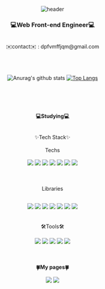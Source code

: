 <div align="center">

![header](https://capsule-render.vercel.app/api?type=waving&color=fe9396&height=300&section=header&text=yousunzoo&fontSize=80)
<br />
<h3>💻Web Front-end Engineer💻</h3>
<br />
✉️contact✉️ : dpfvmffjqm@gmail.com

<br /><br />

![Anurag's github stats](https://github-readme-stats.vercel.app/api?username=yousunzoo&show_icons=true&theme=buefy)
[![Top Langs](https://github-readme-stats.vercel.app/api/top-langs/?username=yousunzoo&layout=compact)](https://github.com/anuraghazra/github-readme-stats)
<br />
<br />
<br />
<br /><br />
<br />
  <b>💻Studying💻</b><br /><br />
 <br />
  ✨Tech Stack✨<br /><br />
  Techs<br /><br />
<img src="https://img.shields.io/badge/HTML5-e34c26?style=flat-square&logo=HTML5&logoColor=ffffff"/>
<img src="https://img.shields.io/badge/CSS3-1572B6?style=flat-square&logo=CSS3&logoColor=ffffff"/>
<img src="https://img.shields.io/badge/Javascript-F7DF1E?style=flat-square&logo=javascript&logoColor=ffffff"/>
<img src="https://img.shields.io/badge/React-61DAFB?style=flat-square&logo=react&logoColor=ffffff"/>
<img src="https://img.shields.io/badge/Next.Js-000000?style=flat-square&logo=nextdotjs&logoColor=ffffff"/>
<img src="https://img.shields.io/badge/Typescript-3178C6?style=flat-square&logo=typescript&logoColor=ffffff"/>
<img src="https://img.shields.io/badge/Node.Js-339933?style=flat-square&logo=nodedotjs&logoColor=ffffff"/>
  <br /><br /><br /><br />
  Libraries<br /><br />
  
<img src="https://img.shields.io/badge/reactrouter-CA4245?style=flat-square&logo=reactrouter&logoColor=ffffff"/>
<img src="https://img.shields.io/badge/Sass-CC6699?style=flat-square&logo=sass&logoColor=ffffff"/>
<img src="https://img.shields.io/badge/reacthookform-EC5990?style=flat-square&logo=reacthookform&logoColor=ffffff"/>
<img src="https://img.shields.io/badge/styledcomponents-DB7093?style=flat-square&logo=styledcomponents&logoColor=ffffff"/>
<img src="https://img.shields.io/badge/tailwindcss-06B6D4?style=flat-square&logo=tailwindcss&logoColor=ffffff"/>
<img src="https://img.shields.io/badge/Redux-764ABC?style=flat-square&logo=redux&logoColor=ffffff"/>
<img src="https://img.shields.io/badge/ReactQuery-FF4154?style=flat-square&logo=reactquery&logoColor=ffffff"/>

<br />
<br />
<br />
  🛠️Tools🛠️<br /><br />
<img src="https://img.shields.io/badge/Figma-F24E1E?style=flat-square&logo=Figma&logoColor=ffffff"/>
<img src="https://img.shields.io/badge/Visual Studio Code-007ACC?style=flat-square&logo=visualstudiocode&logoColor=ffffff"/>
<img src="https://img.shields.io/badge/GitHub-181717?style=flat-square&logo=github&logoColor=ffffff"/>
<img src="https://img.shields.io/badge/Photoshop-31A8FF?style=flat-square&logo=adobephotoshop&logoColor=ffffff"/>
<img src="https://img.shields.io/badge/Illustrator-FF9A00?style=flat-square&logo=adobeillustrator&logoColor=ffffff"/>
<br />
<br />
<br />
<br />
<b>🍀My pages🍀</b><br />
<br />
<a href="https://charmming5.tistory.com/" target="_blank"><img src="https://img.shields.io/badge/Tistory-000000?style=flat-square&logo=tistory&logoColor=ffffff"/></a>
<a href="https://www.instagram.com/yousunzoo" target="_blank"><img src="https://img.shields.io/badge/Instagram-fb3958?style=flat-square&logo=instagram&logoColor=ffffff"/></a></center>

</div>
